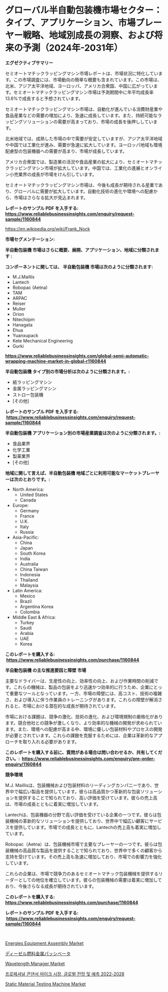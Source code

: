 <p><h1>グローバル半自動包装機市場セクター：タイプ、アプリケーション、市場プレーヤー戦略、地域別成長の洞察、および将来の予測（2024年-2031年）</h1></p><p><strong>エグゼクティブサマリー</strong></p>
<p><p>セミオートマチックラッピングマシン市場レポートは、市場状況に特化しています。この市場調査には、市場動向の簡単な概要も含まれています。この市場は、北米、アジア太平洋地域、ヨーロッパ、アメリカ合衆国、中国に広がっています。セミオートマチックラッピングマシン市場は予測期間中に年平均成長率13.6%で成長すると予想されています。</p><p>セミオートマチックラッピングマシン市場は、自動化が進んでいる消費財産業や食品産業などの需要の増加により、急速に成長しています。また、持続可能なラッピングソリューションの需要が高まっており、市場の成長を後押ししています。</p><p>北米地域では、成熟した市場の中で需要が安定していますが、アジア太平洋地域や中国では工業化が進み、需要が急速に拡大しています。ヨーロッパ地域も環境配慮型の包装機器への需要が高まり、市場が成長しています。</p><p>アメリカ合衆国では、製造業の活況や食品産業の拡大により、セミオートマチックラッピングマシン市場が拡大しています。中国では、工業化の進展とオンライン小売業界の成長が市場をけん引しています。</p><p>セミオートマチックラッピングマシン市場は、今後も成長が期待される産業であり、グローバルに需要が拡大しています。自動化技術の進化や環境への配慮から、市場はさらなる拡大が見込まれます。</p></p>
<p><strong>レポートのサンプル PDF を入手する: <a href="https://www.reliablebusinessinsights.com/enquiry/request-sample/1160844">https://www.reliablebusinessinsights.com/enquiry/request-sample/1160844</a></strong></p>
<p><a href="https://en.wikipedia.org/wiki/Frank_Nock">https://en.wikipedia.org/wiki/Frank_Nock</a></p>
<p><strong>市場セグメンテーション:</strong></p>
<p><strong> 半自動包装機 市場はさらに概要、展開、アプリケーション、地域に分類されます :</strong></p>
<p><strong>コンポーネントに関しては、 半自動包装機 市場は次のように分類されます: &nbsp;</strong></p>
<p><ul><li>M.J.Maillis</li><li>Lantech</li><li>Robopac (Aetna)</li><li>TAM</li><li>ARPAC</li><li>Reiser</li><li>Muller</li><li>Orion</li><li>Nitechiipm</li><li>Hanagata</li><li>Ehua</li><li>Yuanxupack</li><li>Kete Mechanical Engineering</li><li>Gurki</li></ul></p>
<p><strong><a href="https://www.reliablebusinessinsights.com/global-semi-automatic-wrapping-machine-market-in-global-r1160844">https://www.reliablebusinessinsights.com/global-semi-automatic-wrapping-machine-market-in-global-r1160844</a></strong></p>
<p><strong> 半自動包装機 タイプ別の市場分析は次のように分類されます。:</strong></p>
<p><ul><li>紙ラッピングマシン</li><li>金属ラッピングマシン</li><li>ストロー包装機</li><li>[その他]</li></ul></p>
<p><strong>レポートのサンプル PDF を入手する: &nbsp;<a href="https://www.reliablebusinessinsights.com/enquiry/request-sample/1160844">https://www.reliablebusinessinsights.com/enquiry/request-sample/1160844</a></strong></p>
<p><strong> 半自動包装機 アプリケーション別の市場産業調査は次のように分類されます。:</strong></p>
<p><ul><li>食品業界</li><li>化学工業</li><li>製薬業界</li><li>[その他]</li></ul></p>
<p><strong>地域に関して言えば、半自動包装機 地域ごとに利用可能なマーケットプレーヤーは次のとおりです。:</strong></p>
<p><ul>
    <li>
        North America:
        <ul>
            <li>United States</li>
            <li>Canada</li>
        </ul>
    </li>
    <li>
        Europe:
        <ul>
            <li>Germany</li>
            <li>France</li>
            <li>U.K.</li>
            <li>Italy</li>
            <li>Russia</li>
        </ul>
    </li>
    <li>
        Asia-Pacific:
        <ul>
            <li>China</li>
            <li>Japan</li>
            <li>South Korea</li>
            <li>India</li>
            <li>Australia</li>
            <li>China Taiwan</li>
            <li>Indonesia</li>
            <li>Thailand</li>
            <li>Malaysia</li>
        </ul>
    </li>
    <li>
        Latin America:
        <ul>
            <li>Mexico</li>
            <li>Brazil</li>
            <li>Argentina Korea</li>
            <li>Colombia</li>
        </ul>
    </li>
    <li>
        Middle East & Africa:
        <ul>
            <li>Turkey</li>
            <li>Saudi</li>
            <li>Arabia</li>
            <li>UAE</li>
            <li>Korea</li>
        </ul>
    </li>
    </ul></p>
<p><strong>このレポートを購入する: &nbsp;<a href="https://www.reliablebusinessinsights.com/purchase/1160844">https://www.reliablebusinessinsights.com/purchase/1160844</a></strong></p>
<p><strong>半自動包装機 の主な推進要因と障壁 市場</strong></p>
<p><p>主要なドライバーは、生産性の向上、効率性の向上、および作業時間の削減です。これらの機械は、製品の包装をより迅速かつ効率的に行うため、企業にとって重要なツールとなっています。一方、市場の障壁には、高コスト、技術の複雑さ、および導入に伴う作業員のトレーニングがあります。これらの障壁が解消されると、市場における潜在的な成長が期待されています。</p><p>市場における課題は、競争の激化、技術の進化、および環境規制の厳格化があります。競合他社との競争が激しくなり、より効率的な機械の開発が求められています。また、環境への配慮が高まる中、環境に優しい包装材料やプロセスの開発が必要とされています。これらの課題を克服するためには、企業は革新的なアプローチを取り入れる必要があります。</p></p>
<p><strong>このレポートを購入する前に、質問がある場合は問い合わせるか、共有してください。:&nbsp; <a href="https://www.reliablebusinessinsights.com/enquiry/pre-order-enquiry/1160844">https://www.reliablebusinessinsights.com/enquiry/pre-order-enquiry/1160844</a></strong></p>
<p><strong>競争環境</strong></p>
<p><p>M.J. Maillisは、包装機械および包装材料のリーディングカンパニーであり、世界中で幅広い製品を提供しています。彼らは高品質かつ革新的な包装ソリューションを提供することで知られており、高い評価を受けています。彼らの売上高は、市場の成長とともに着実に増加しています。</p><p>Lantechは、包装機器の分野で高い評価を受けている企業の一つです。彼らは包装機械の革新的なソリューションを提供しており、世界中で幅広い顧客にサービスを提供しています。市場での成長とともに、Lantechの売上高も着実に増加しています。</p><p>Robopac（Aetna）は、包装機械市場で主要なプレーヤーの一つです。彼らは包装機械の高品質な製品を提供することで知られており、世界中で多くの顧客から支持を受けています。その売上高も急速に増加しており、市場での影響力を強化しています。</p><p>これらの企業は、市場で競争力のあるセミオートマチック包装機械を提供するリーダーとしての地位を確立しています。彼らの包装機械の需要は着実に増加しており、今後さらなる成長が期待されています。</p></p>
<p><strong>このレポートを購入する: &nbsp; <a href="https://www.reliablebusinessinsights.com/purchase/1160844">https://www.reliablebusinessinsights.com/purchase/1160844</a></strong></p>
<p><strong>レポートのサンプル PDF を入手する: &nbsp;<a href="https://www.reliablebusinessinsights.com/enquiry/request-sample/1160844">https://www.reliablebusinessinsights.com/enquiry/request-sample/1160844</a></strong><strong></strong></p>
<p>&nbsp;</p>
<p><p><a href="https://github.com/syaifulanwaramsyori/Market-Research-Report-List-1/blob/main/energies-equipment-assembly-market.md">Energies Equipment Assembly Market</a></p><p><a href="https://github.com/schmahlson/Market-Research-Report-List-2/blob/main/8590029134206.md">ディーゼル燃料金属パッシベータ</a></p><p><a href="https://issuu.com/reportprime-2/docs/wavelength-manager-market-size-2030.pptx">Wavelength Manager Market</a></p><p><a href="https://github.com/shampaakter36/Market-Research-Report-List-1/blob/main/3360865130874.md">프로페셔널 콘덴서 마이크 시장, 글로벌 전망 및 예측 2022-2028</a></p><p><a href="https://issuu.com/reportprime-2/docs/static-material-testing-machine-market-size-2030.p">Static Material Testing Machine Market</a></p></p>